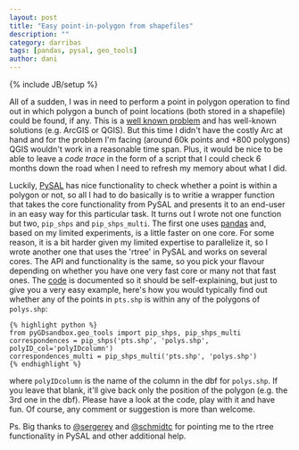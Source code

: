 ```yaml
---
layout: post
title: "Easy point-in-polygon from shapefiles"
description: ""
category: darribas 
tags: [pandas, pysal, geo_tools]
author: dani
---
```

{% include JB/setup %}

All of a sudden, I was in need to perform a point in polygon operation to find
out in which polygon a bunch of point locations (both stored in a shapefile)
could be found, if any. This is a [well known problem](http://en.wikipedia.org/wiki/Point_in_polygon) and has well-known solutions (e.g. ArcGIS or QGIS). But this time I didn't have the costly Arc at hand and for the problem I'm facing (around 60k points and +800 polygons) QGIS wouldn't work in a reasonable time span. Plus, it would be nice to be able to leave a *code trace* in the form of a script that I could check 6 months down the road when I need to refresh my memory about what I did.

Luckily, [PySAL](http://pysal.org) has nice functionality to check whether a
point is within a polygon or not, so all I had to do basically is to writie a
wrapper function that takes the core functionality from PySAL and presents it
to an end-user in an easy way for this particular task. It turns out I wrote
not one function but two, `pip_shps` and `pip_shps_multi`. The first one uses
[pandas](http://pandas.pydata.org) and, based on my limited experiments, is
a little faster on one core. For some reason, it is a bit harder given my
limited expertise to parallelize it, so I wrote another one that uses the
'rtree' in PySAL and works on several cores. The API and functionality is the
same, so you pick your flavour depending on whether you have one very fast
core or many not that fast ones. The [code](https://github.com/GeoDaSandbox/sandbox/blob/master/pyGDsandbox/geo_tools.py) is documented so it should be self-explaining, but just to give you a very easy example, here's how you would typically find out whether any of the points in `pts.shp` is within any of the polygons of `polys.shp`:

    {% highlight python %}
    from pyGDsandbox.geo_tools import pip_shps, pip_shps_multi
    correspondences = pip_shps('pts.shp', 'polys.shp', polyID_col='polyIDcolumn')
    correspondences_multi = pip_shps_multi('pts.shp', 'polys.shp')
    {% endhighlight %}

where `polyIDcolumn` is the name of the column in the dbf for `polys.shp`. If
you leave that blank, it'll give back only the position of the polygon (e.g.
the 3rd one in the dbf). Please have a look at the code, play with it and have
fun. Of course, any comment or suggestion is more than welcome.

Ps. Big thanks to [@sergerey](http://twitter.com/sergerey) and
[@schmidtc](http://twitter.com/schmidtc) for pointing me to the rtree
functionality in PySAL and other additional help.


